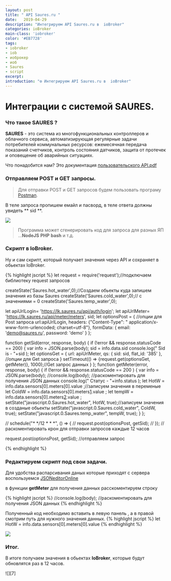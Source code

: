 ```yaml
---
layout: post
title: " API Saures.ru "
date:   2019-04-29
description: "Интегрируем API Saures.ru в  ioBroker"
categories: ioBroker
main-class: 'iobroker'
color: '#EB7728'
tags:
- iobroker
- iob
- иоброкер
- иоб
- Saures
- script 
excerpt:
introduction: "⚙️ Интегрируем API Saures.ru в  ioBroker"
---
```

# Интеграции с системой SAURES.
### Что такое SAURES ?

**SAURES** - это система из многофункциональных контроллеров и облачного сервиса, автоматизирующая регулярные задачи потребителей коммунальных ресурсов: ежемесячная передача показаний счетчиков, контроль состояния датчиков, защита от протечек и оповещение об аварийных ситуациях. 

Что понадобится нам? Это документация [пользовательского API.pdf][1]

### Отправляем POST и GET запросы.

>Для отправки POST и GET запросов будем пользовать програму  [Postman][2].

В теле запроса пропишем емайл и пасворд, в  теле ответа должны увидеть ** sid **.

![][3]

>Программа может сгенерировать код для запроса для разных ЯП ...**NodeJS** **PHP** **bash** и т.д.



### Скрипт в IoBroker.

Ну и сам скрипт, который получает значения через API и сохраняет в обьектах IoBrоker.

{% highlight jscript %}
let request = require('request');//подключаем библиотеку request запросов

createState('Saures.hot_water',0);//Создаем обьекты куда запишем значения из базы Saures
createState('Saures.cold_water',0);// с значениями = 0
createState('Saures.temp_water',0);

let apiUrlLogin= 'https://lk.saures.ru/api/auth/login';
let apiUrlMeter= 'https://lk.saures.ru/api/meter/meters',
sid;
let optionsPost = { //опции для Post запроса 
 url:apiUrlLogin,
 headers: {"Content-Type": " application/x-www-form-urlencoded; charset=utf-8"},
 formData: { email: 'demo@saures.ru', password: 'demo' }
};

 
function getSid(error, response, body) {
  if (!error && response.statusCode == 200) {
    var info = JSON.parse(body);
    sid = info.data.sid
    console.log(" Sid is - "+sid );
    let optionsGet = {
    url: apiUrlMeter,
    qs: { sid: sid, flat_id: '385' },   //опции для Get запроса 
}
    setTimeout(() => {request.get(optionsGet, getMeter)}, 1000);//Get запрос данных
  }
};
function getMeter(error, response, body) {
    if (!error && response.statusCode == 200  ) {
      var info = JSON.parse(body);
     //console.log(body); //раскоментировать для получения JSON данных
      console.log(" Статус - "+info.status );
      let HotW = info.data.sensors[0].meters[0].value ;//записуем значения в переменые
      let ColdW = info.data.sensors[0].meters[1].value ;
      let tempW = info.data.sensors[0].meters[2].value ;
      setState("javascript.0.Saures.hot_water", HotW, true);//записуем значения в созданые обьекты
      setState("javascript.0.Saures.cold_water", ColdW, true);
      setState("javascript.0.Saures.temp_water", tempW, true);
    }
  };

// schedule("* */12 * * *",  () => {
//   request.post(optionsPost, getSid);
// }); // раскоментировать крон для отправки запросов каждые 12 часов

request.post(optionsPost, getSid); //отправляем запрос

{% endhighlight %}

### Редактируем скрипт под свои задачи.

Для удобства распарсивания даных которые приходят с сервера воспользуемся 
[JSONeditorOnline][2]

в функции **getMeter** для получения данных расскоментируем строку

{% highlight jscript %}
//console.log(body); //раскоментировать для получения JSON данных
{% endhighlight %}

Полученный код необходимо вставить в левую панель , а в правой смотрим путь для нужного значения данных.
{% highlight jscript %}
 let HotW = info.data.sensors[0].meters[0].value
{% endhighlight %}
 
 ![][6]

### Итог.

В итоге получаем значения в обьектах **IoBroker**, которые будут обновлятся раз в 12 часов.

![][7]

[1]: https://www.saures.ru/upload/iblock/efd/SAURES-API-polzovatelskoe-v.3.12.pdf
[2]: https://web.postman.co
[3]: /assets/image/Postman_code.png
[5]: https://jsoneditoronline.org/
[6]: /assets/image/JSON_Editor.jpg
[6]: /assets/image/ObjSaures.png
